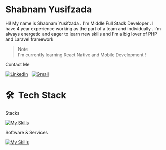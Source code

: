 # Shabnam Yusifzada

Hi! My name is Shabnam Yusifzada . I'm Middle Full Stack Developer . I have 4 year experience working as
the part of a team and individually . I'm always energetic and eager to learn new skills and I'm a big lover of
PHP and Laravel framework

> Note  
> I'm currently learning React Native and Mobile Development !

Contact Me

<a href="https://www.linkedin.com/in/shabnamyusifzada" target="_blank"><img src="https://img.shields.io/badge/linkedin-%230077B5.svg?&style=for-the-badge&logo=linkedin&logoColor=white" alt="LinkedIn" /></a>&nbsp;&nbsp;
<a href="mailto:yusifzade.shebnem@gmail.com" target="_blank"><img src="https://img.shields.io/badge/gmail-%23D14836.svg?&style=for-the-badge&logo=gmail&logoColor=white" alt="Gmail"/></a>&nbsp;&nbsp;

# 🛠 &nbsp;Tech Stack

Stacks

[![My Skills](https://skillicons.dev/icons?i=php,laravel,mysql,js,jquery,react,html,css,bootstrap&theme=light)](https://skillicons.dev)

Software & Services

[![My Skills](https://skillicons.dev/icons?i=git,redis,cloudflare,figma,idea,firebase,linux&theme=light)](https://skillicons.dev)

